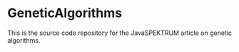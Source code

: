 # GeneticAlgorithms
This is the source code repository for the JavaSPEKTRUM article on genetic algorithms.
